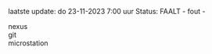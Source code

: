 laatste update: 
do 23-11-2023  7:00   uur 
Status: FAALT - fout - 
<div class="service R">nexus</div><div class="service R">git</div><div class="service Y">microstation</div>